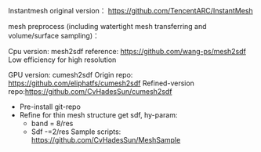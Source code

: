 Instantmesh original version：
https://github.com/TencentARC/InstantMesh

mesh preprocess (including watertight mesh transferring and volume/surface sampling)：

Cpu version: mesh2sdf
reference: https://github.com/wang-ps/mesh2sdf
Low efficiency for high resolution 

GPU version: cumesh2sdf
Origin repo: https://github.com/eliphatfs/cumesh2sdf
Refined-version repo:https://github.com/CvHadesSun/cumesh2sdf
- Pre-install git-repo
- Refine for thin mesh structure get sdf, hy-param:
  - band = 8/res
  - Sdf -=2/res
Sample scripts:
https://github.com/CvHadesSun/MeshSample
